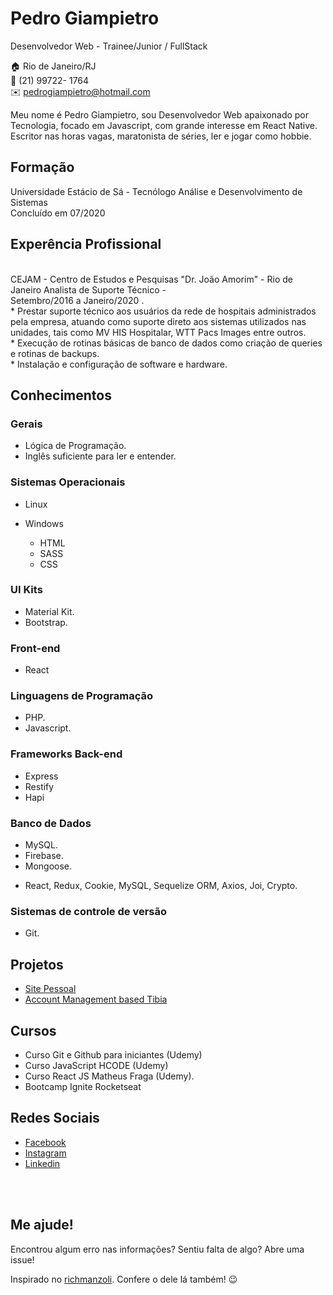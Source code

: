 
# Pedro Giampietro
Desenvolvedor Web - Trainee/Junior / FullStack

:house:    Rio de Janeiro/RJ <br>
:iphone:   (21) 99722- 1764 <br>
:envelope:  pedrogiampietro@hotmail.com

Meu nome é Pedro Giampietro, sou Desenvolvedor Web apaixonado por Tecnologia, focado em Javascript, com grande interesse em React Native. Escritor nas horas vagas, maratonista de séries, ler e jogar como hobbie.

## Formação
Universidade Estácio de Sá - Tecnólogo Análise e Desenvolvimento de Sistemas<br>
Concluído em 07/2020


## Experência Profissional
<br>
CEJAM - Centro de Estudos e Pesquisas "Dr. João Amorim" - Rio de Janeiro
Analista de Suporte Técnico - <br>
Setembro/2016 a Janeiro/2020 . <br>
  * Prestar suporte técnico aos usuários da rede de hospitais administrados pela
empresa, atuando como suporte direto aos sistemas utilizados nas unidades, tais
como MV HIS Hospitalar, WTT Pacs Images entre outros. <br>
* Execução de rotinas básicas de banco de dados como criação de queries e rotinas
de backups. <br>
* Instalação e configuração de software e hardware.


## Conhecimentos

### Gerais
* Lógica de Programação.
* Inglês suficiente para ler e entender.

### Sistemas Operacionais
* Linux
* Windows

  * HTML 
  * SASS
  * CSS

### UI Kits
* Material Kit.
* Bootstrap.

### Front-end
* React

### Linguagens de Programação
* PHP.
* Javascript.

### Frameworks Back-end
* Express
* Restify
* Hapi


### Banco de Dados
* MySQL.
* Firebase.
* Mongoose.

- React, Redux, Cookie, MySQL, Sequelize ORM, Axios, Joi, Crypto.

### Sistemas de controle de versão
* Git.

## Projetos
* [Site Pessoal](https://pedrogiampietro.github.io/)
* [Account Management based Tibia](https://github.com/pedrogiampietro/Hati)

## Cursos
* Curso Git e Github para iniciantes (Udemy)
* Curso JavaScript HCODE (Udemy)
* Curso React JS Matheus Fraga (Udemy).
* Bootcamp Ignite Rocketseat


## Redes Sociais
*  [Facebook](https://www.facebook.com/pedrogiampietro)
*  [Instagram](https://www.instagram.com/pedrogiampietro/)
*  [Linkedin](https://www.linkedin.com/in/pedrogiampietro/)

<br><br>

## Me ajude!
Encontrou algum erro nas informações? Sentiu falta de algo? Abre uma issue! <br>

Inspirado no [richmanzoli](https://github.com/richmanzoli/curriculo). Confere o dele lá também! :wink:
